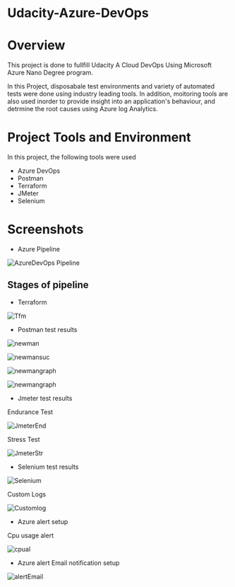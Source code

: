# Udacity-Azure-DevOps

# Overview

This project is done to fullfill Udacity A Cloud DevOps Using Microsoft Azure Nano Degree program.

In this Project, disposabale test environments and variety of automated tests were done using industry leading tools. In addition, moitoring tools are also used inorder to provide insight into an application's behaviour, and detrmine the root causes using Azure log Analytics.

# Project Tools and Environment 

In this project, the following tools were used 

* Azure DevOps
* Postman
* Terraform 
* JMeter 
* Selenium 

# Screenshots

* Azure Pipeline

![AzureDevOps Pipeline](screenshots/AzurePipeline.PNG)

## Stages of pipeline

* Terraform 

![Tfm](screenshots/terraformapply.PNG)

* Postman test results

![newman](screenshots/Postman_Regtest.png)

![newmansuc](screenshots/Postman_Validtest.png)

![newmangraph](screenshots/PostmanValidgraph.PNG)

![newmangraph](screenshots/PostmanRegressiongraph.PNG)

* Jmeter test results 

Endurance Test

![JmeterEnd](screenshots/JmeterEndurancepipeline.PNG)

Stress Test

![JmeterStr](screenshots/JmeterStresspipeline.PNG)

* Selenium test results

![Selenium](screenshots/SeleniumTest.PNG)

Custom Logs 

![Customlog](screenshots/CustomlogOutput.PNG)

* Azure alert setup 

Cpu usage alert

![cpual](screenshots/VMResAlertgraph.PNG)

* Azure alert Email notification setup 

![alertEmail](screenshots/EmailAlert.PNG)